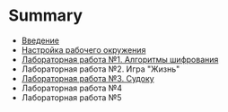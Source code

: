 # Summary

* [Введение](README.md)
* [Настройка рабочего окружения](chapter1.md)
* [Лабораторная работа №1. Алгоритмы шифрования](lab1.md)
* Лабораторная работа №2. Игра "Жизнь"
* [Лабораторная работа №3. Судоку](lab3.md)
* Лабораторная работа №4
* Лабораторная работа №5

